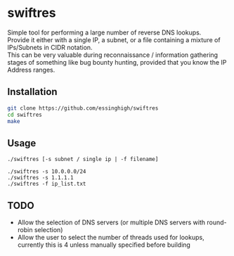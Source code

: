 # swiftres
Simple tool for performing a large number of reverse DNS lookups.<br>
Provide it either with a single IP, a subnet, or a file containing a mixture of IPs/Subnets in CIDR notation.<br>
This can be very valuable during reconnaissance / information gathering stages of something like bug bounty hunting, provided that you know the IP Address ranges. 

## Installation

```sh
git clone https://github.com/essinghigh/swiftres
cd swiftres
make
```

## Usage
```
./swiftres [-s subnet / single ip | -f filename]
```
```
./swiftres -s 10.0.0.0/24
./swiftres -s 1.1.1.1
./swiftres -f ip_list.txt
```

## TODO
* Allow the selection of DNS servers (or multiple DNS servers with round-robin selection)
* Allow the user to select the number of threads used for lookups, currently this is 4 unless manually specified before building
